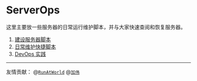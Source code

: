 # ServerOps
这里主要放一些服务器的日常运行维护脚本，并与大家快速查阅和恢复服务器。
1. [建设服务器脚本](./lab504/)
2. [日常维护快捷脚本](./fast_run/)
2. [DevOps 实践](./devops/)

------------
友情贡献： @[`RunAtWorld`](https://github.com/RunAtWorld)   @[`加伟`](https://github.com/1846263444)   
